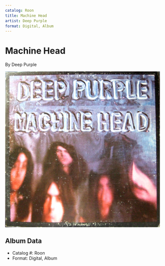 ```yaml
---
catalog: Roon
title: Machine Head
artist: Deep Purple
format: Digital, Album
---
```


# Machine Head

By Deep Purple

![](../../assets/albumcovers/Deep_Purple-Machine_Head.png)

## Album Data

- Catalog #: Roon
- Format: Digital, Album

